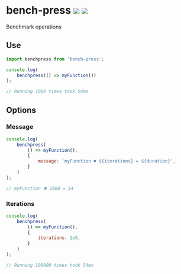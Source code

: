 # bench-press [![](https://img.shields.io/npm/v/bench-press.svg)](https://www.npmjs.com/package/bench-press) [![](https://img.shields.io/badge/source--000000.svg?logo=github&style=social)](https://github.com/omrilotan/mono/tree/master/packages/bench-press)


Benchmark operations

## Use

```js
import benchpress from 'bench-press';

console.log(
	benchpress(() => myFunction())
);

// Running 1000 times took 54ms
```
## Options

### Message
```js
console.log(
	benchpress(
		() => myFunction(),
		{
			message: 'myFunction ✖ ${iterations} = ${duration}',
		}
	)
);

// myFunction ✖ 1000 = 54
```

### Iterations
```js
console.log(
	benchpress(
		() => myFunction(),
		{
			iterations: 1e5,
		}
	)
);

// Running 100000 times took 54ms
```

